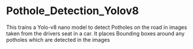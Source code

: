 # Pothole_Detection_Yolov8

This trains a Yolo-v8 nano model to detect Potholes on the road in images taken from the drivers seat in a car. It places Bounding boxes around any potholes which are detected in the images
